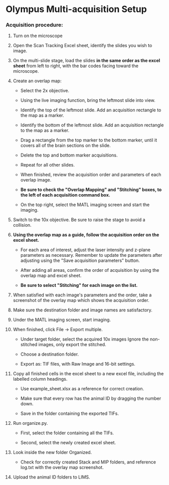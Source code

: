 # Olympus Multi-acquisition Setup

### Acquisition procedure:

1. Turn on the microscope

2. Open the Scan Tracking Excel sheet, identify the slides you wish to image.

3. On the multi-slide stage, load the slides **in the same order as the excel sheet** from left to right, with the bar codes facing toward the microscope.

4. Create an overlap map:
    - Select the 2x objective.
    - Using the live imaging function, bring the leftmost slide into view.
    - Identify the top of the leftmost slide. Add an acquisition rectangle to the map as a marker.
    - Identify the bottom of the leftmost slide. Add an acquisition rectangle to the map as a marker.
    - Drag a rectangle from the top marker to the bottom marker, until it covers all of the brain sections on the slide.
    - Delete the top and bottom marker acquisitions.
    - Repeat for all other slides.

    - When finished, review the acquisition order and parameters of each overlap image.
    - **Be sure to check the "Overlap Mapping" and "Stitching" boxes, to the left of each acquisition command box.**
    - On the top right, select the MATL imaging screen and start the imaging.

5. Switch to the 10x objective. Be sure to raise the stage to avoid a collision.

5. **Using the overlap map as a guide, follow the acquisition order on the excel sheet.**

    - For each area of interest, adjust the laser intensity and z-plane parameters as necessary. Remember to update the parameters after adjusting using the "Save acquisition parameters" button.

    - After adding all areas, confirm the order of acquisition by using the overlap map and excel sheet.

    - **Be sure to select "Stitching" for each image on the list.**

6. When satisfied with each image's parameters and the order, take a screenshot of the overlay map which shows the acquisition order.

7. Make sure the destination folder and image names are satisfactory.

7. Under the MATL imaging screen, start imaging.

8. When finished, click File -> Export multiple.

    - Under target folder, select the acquired 10x images Ignore the non-stitched images, only export the stitched.

    - Choose a destination folder.

    - Export as: TIF files, with Raw Image and 16-bit settings.

9. Copy all finished cells in the excel sheet to a new excel file, including the labelled column headings.

    - Use example_sheet.xlsx as a reference for correct creation.

    - Make sure that every row has the animal ID by dragging the number down.

    - Save in the folder containing the exported TIFs.

10. Run organize.py.

    - First, select the folder containing all the TIFs.

    - Second, select the newly created excel sheet.

10. Look inside the new folder Organized.

    - Check for correctly created Stack and MIP folders, and reference log.txt with the overlay map screenshot.

11. Upload the animal ID folders to LIMS.
